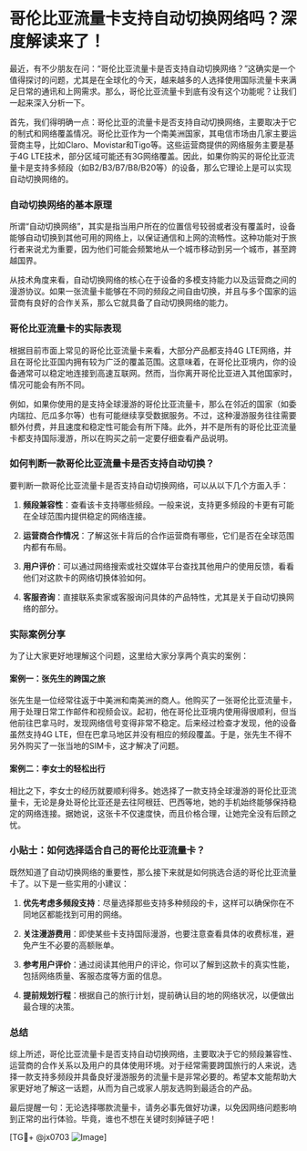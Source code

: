# 哥伦比亚流量卡支持自动切换网络吗？深度解读来了！

最近，有不少朋友在问：“哥伦比亚流量卡是否支持自动切换网络？”这确实是一个值得探讨的问题，尤其是在全球化的今天，越来越多的人选择使用国际流量卡来满足日常的通讯和上网需求。那么，哥伦比亚流量卡到底有没有这个功能呢？让我们一起来深入分析一下。

首先，我们得明确一点：哥伦比亚的流量卡是否支持自动切换网络，主要取决于它的制式和网络覆盖情况。哥伦比亚作为一个南美洲国家，其电信市场由几家主要运营商主导，比如Claro、Movistar和Tigo等。这些运营商提供的网络服务主要是基于4G LTE技术，部分区域可能还有3G网络覆盖。因此，如果你购买的哥伦比亚流量卡是支持多频段（如B2/B3/B7/B8/B20等）的设备，那么它理论上是可以实现自动切换网络的。

### 自动切换网络的基本原理

所谓“自动切换网络”，其实是指当用户所在的位置信号较弱或者没有覆盖时，设备能够自动切换到其他可用的网络上，以保证通信和上网的流畅性。这种功能对于旅行者来说尤为重要，因为他们可能会频繁地从一个城市移动到另一个城市，甚至跨越国界。

从技术角度来看，自动切换网络的核心在于设备的多模支持能力以及运营商之间的漫游协议。如果一张流量卡能够在不同的频段之间自由切换，并且与多个国家的运营商有良好的合作关系，那么它就具备了自动切换网络的能力。

### 哥伦比亚流量卡的实际表现

根据目前市面上常见的哥伦比亚流量卡来看，大部分产品都支持4G LTE网络，并且在哥伦比亚国内拥有较为广泛的覆盖范围。这意味着，在哥伦比亚境内，你的设备通常可以稳定地连接到高速互联网。然而，当你离开哥伦比亚进入其他国家时，情况可能会有所不同。

例如，如果你使用的是支持全球漫游的哥伦比亚流量卡，那么在邻近的国家（如委内瑞拉、厄瓜多尔等）也有可能继续享受数据服务。不过，这种漫游服务往往需要额外付费，并且速度和稳定性可能会有所下降。此外，并不是所有的哥伦比亚流量卡都支持国际漫游，所以在购买之前一定要仔细查看产品说明。

### 如何判断一款哥伦比亚流量卡是否支持自动切换？

要判断一款哥伦比亚流量卡是否支持自动切换网络，可以从以下几个方面入手：

1. **频段兼容性**：查看该卡支持哪些频段。一般来说，支持更多频段的卡更有可能在全球范围内提供稳定的网络连接。
   
2. **运营商合作情况**：了解这张卡背后的合作运营商有哪些，它们是否在全球范围内都有布局。

3. **用户评价**：可以通过网络搜索或社交媒体平台查找其他用户的使用反馈，看看他们对这款卡的网络切换体验如何。

4. **客服咨询**：直接联系卖家或客服询问具体的产品特性，尤其是关于自动切换网络的部分。

### 实际案例分享

为了让大家更好地理解这个问题，这里给大家分享两个真实的案例：

#### 案例一：张先生的跨国之旅

张先生是一位经常往返于中美洲和南美洲的商人。他购买了一张哥伦比亚流量卡，用于处理日常工作邮件和视频会议。起初，他在哥伦比亚境内使用得很顺利，但当他前往巴拿马时，发现网络信号变得非常不稳定。后来经过检查才发现，他的设备虽然支持4G LTE，但在巴拿马地区并没有相应的频段覆盖。于是，张先生不得不另外购买了一张当地的SIM卡，这才解决了问题。

#### 案例二：李女士的轻松出行

相比之下，李女士的经历就要顺利得多。她选择了一款支持全球漫游的哥伦比亚流量卡，无论是身处哥伦比亚还是去往阿根廷、巴西等地，她的手机始终能够保持稳定的网络连接。据她说，这张卡不仅速度快，而且价格合理，让她完全没有后顾之忧。

### 小贴士：如何选择适合自己的哥伦比亚流量卡？

既然知道了自动切换网络的重要性，那么接下来就是如何挑选合适的哥伦比亚流量卡了。以下是一些实用的小建议：

1. **优先考虑多频段支持**：尽量选择那些支持多种频段的卡，这样可以确保你在不同地区都能找到可用的网络。

2. **关注漫游费用**：即使某些卡支持国际漫游，也要注意查看具体的收费标准，避免产生不必要的高额账单。

3. **参考用户评价**：通过阅读其他用户的评论，你可以了解到这款卡的真实性能，包括网络质量、客服态度等方面的信息。

4. **提前规划行程**：根据自己的旅行计划，提前确认目的地的网络状况，以便做出最合理的决策。

### 总结

综上所述，哥伦比亚流量卡是否支持自动切换网络，主要取决于它的频段兼容性、运营商的合作关系以及用户的具体使用环境。对于经常需要跨国旅行的人来说，选择一款支持多频段并具备良好漫游服务的流量卡是非常必要的。希望本文能帮助大家更好地了解这一话题，从而为自己或家人朋友选购到最适合的产品。

最后提醒一句：无论选择哪款流量卡，请务必事先做好功课，以免因网络问题影响到正常的出行体验。毕竟，谁也不想在关键时刻掉链子吧！

[TG💪+ @jx0703 ![Image](https://github.com/user-attachments/assets/dbca1d08-cadb-493c-b0ec-ad6f7a83f270)]